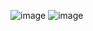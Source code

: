 ![image](https://github.com/html-css-jss-100-project-for-beginners/HTML-CSS-JAVA-100-project/assets/160144932/4e252c29-4d85-4e38-a7fb-02c1253af0c2)
![image](https://github.com/html-css-jss-100-project-for-beginners/HTML-CSS-JAVA-100-project/assets/160144932/0e739fbe-5a41-42ac-8233-bb011854604f)

